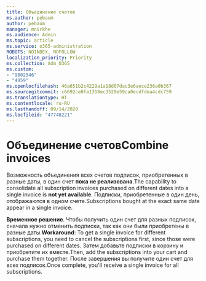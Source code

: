 ```yaml
---
title: Объединение счетов
ms.author: pebaum
author: pebaum
manager: mnirkhe
ms.audience: Admin
ms.topic: article
ms.service: o365-administration
ROBOTS: NOINDEX, NOFOLLOW
localization_priority: Priority
ms.collection: Adm_O365
ms.custom:
- "9002546"
- "4959"
ms.openlocfilehash: 46a651b2c4229a1a18d07dac3e6aece236a0b367
ms.sourcegitcommit: c6692ce0fa1358ec3529e59ca0ecdfdea4cdc759
ms.translationtype: HT
ms.contentlocale: ru-RU
ms.lasthandoff: 09/14/2020
ms.locfileid: "47748221"
---
```

# <a name="combine-invoices"></a><span data-ttu-id="68c73-102">Объединение счетов</span><span class="sxs-lookup"><span data-stu-id="68c73-102">Combine invoices</span></span>

<span data-ttu-id="68c73-103">Возможность объединения всех счетов подписок, приобретенных в разные даты, в один счет **пока не реализована**.</span><span class="sxs-lookup"><span data-stu-id="68c73-103">The capability to consolidate all subscription invoices purchased on different dates into a single invoice is **not yet available**.</span></span> <span data-ttu-id="68c73-104">Подписки, приобретенные в один день, отображаются в одном счете.</span><span class="sxs-lookup"><span data-stu-id="68c73-104">Subscriptions bought at the exact same date appear in a single invoice.</span></span>

<span data-ttu-id="68c73-105">**Временное решение**. Чтобы получить один счет для разных подписок, сначала нужно отменить подписки, так как они были приобретены в разные даты.</span><span class="sxs-lookup"><span data-stu-id="68c73-105">**Workaround**: To get a single invoice for different subscriptions, you need to cancel the subscriptions first, since those were purchased on different dates.</span></span> <span data-ttu-id="68c73-106">Затем добавьте подписки в корзину и приобретите их вместе.</span><span class="sxs-lookup"><span data-stu-id="68c73-106">Then, add the subscriptions into your cart and purchase them together.</span></span> <span data-ttu-id="68c73-107">После завершения вы получите один счет для всех подписок.</span><span class="sxs-lookup"><span data-stu-id="68c73-107">Once complete, you'll receive a single invoice for all subscriptions.</span></span>
